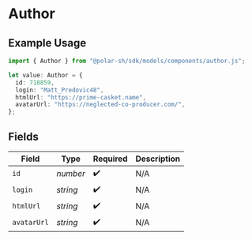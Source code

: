 # Author

## Example Usage

```typescript
import { Author } from "@polar-sh/sdk/models/components/author.js";

let value: Author = {
  id: 718859,
  login: "Matt_Predovic48",
  htmlUrl: "https://prime-casket.name",
  avatarUrl: "https://neglected-co-producer.com/",
};
```

## Fields

| Field              | Type               | Required           | Description        |
| ------------------ | ------------------ | ------------------ | ------------------ |
| `id`               | *number*           | :heavy_check_mark: | N/A                |
| `login`            | *string*           | :heavy_check_mark: | N/A                |
| `htmlUrl`          | *string*           | :heavy_check_mark: | N/A                |
| `avatarUrl`        | *string*           | :heavy_check_mark: | N/A                |